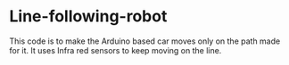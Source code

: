 # Line-following-robot
This code is to make the Arduino based car moves only on the path made for it. It uses Infra red sensors to keep moving on the line.
